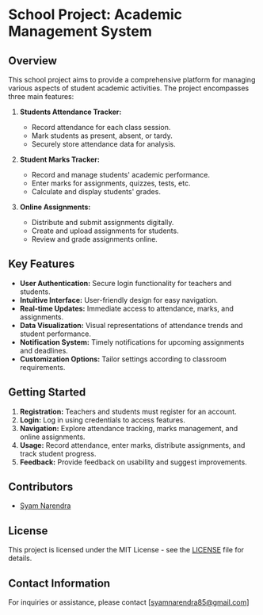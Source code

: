 # School Project: Academic Management System

## Overview

This school project aims to provide a comprehensive platform for managing various aspects of student academic activities. The project encompasses three main features:

1. **Students Attendance Tracker:**

   - Record attendance for each class session.
   - Mark students as present, absent, or tardy.
   - Securely store attendance data for analysis.

2. **Student Marks Tracker:**

   - Record and manage students' academic performance.
   - Enter marks for assignments, quizzes, tests, etc.
   - Calculate and display students' grades.

3. **Online Assignments:**
   - Distribute and submit assignments digitally.
   - Create and upload assignments for students.
   - Review and grade assignments online.

## Key Features

- **User Authentication:** Secure login functionality for teachers and students.
- **Intuitive Interface:** User-friendly design for easy navigation.
- **Real-time Updates:** Immediate access to attendance, marks, and assignments.
- **Data Visualization:** Visual representations of attendance trends and student performance.
- **Notification System:** Timely notifications for upcoming assignments and deadlines.
- **Customization Options:** Tailor settings according to classroom requirements.

## Getting Started

1. **Registration:** Teachers and students must register for an account.
2. **Login:** Log in using credentials to access features.
3. **Navigation:** Explore attendance tracking, marks management, and online assignments.
4. **Usage:** Record attendance, enter marks, distribute assignments, and track student progress.
5. **Feedback:** Provide feedback on usability and suggest improvements.

## Contributors

- [Syam Narendra](mailto:your-email@example.com)

## License

This project is licensed under the MIT License - see the [LICENSE](LICENSE) file for details.

## Contact Information

For inquiries or assistance, please contact [syamnarendra85@gmail.com]
